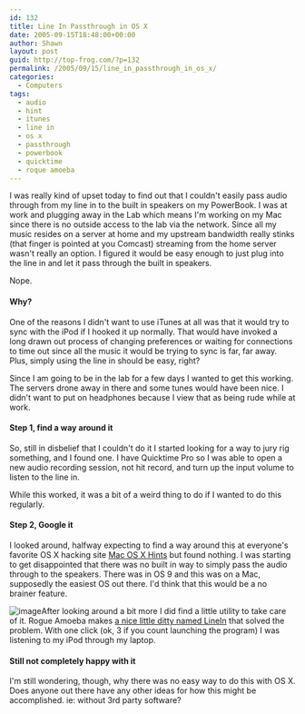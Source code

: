 ```yaml
---
id: 132
title: Line In Passthrough in OS X
date: 2005-09-15T18:48:00+00:00
author: Shawn
layout: post
guid: http://top-frog.com/?p=132
permalink: /2005/09/15/line_in_passthrough_in_os_x/
categories:
  - Computers
tags:
  - audio
  - hint
  - itunes
  - line in
  - os x
  - passthrough
  - powerbook
  - quicktime
  - roque amoeba
---
```

I was really kind of upset today to find out that I couldn't easily pass audio through from my line in to the built in speakers on my PowerBook. I was at work and plugging away in the Lab which means I'm working on my Mac since there is no outside access to the lab via the network. Since all my music resides on a server at home and my upstream bandwidth really stinks (that finger is pointed at you Comcast) streaming from the home server wasn't really an option. I figured it would be easy enough to just plug into the line in and let it pass through the built in speakers.

Nope.



#### Why?

One of the reasons I didn't want to use iTunes at all was that it would try to sync with the iPod if I hooked it up normally. That would have invoked a long drawn out process of changing preferences or waiting for connections to time out since all the music it would be trying to sync is far, far away. Plus, simply using the line in should be easy, right?

Since I am going to be in the lab for a few days I wanted to get this working. The servers drone away in there and some tunes would have been nice. I didn't want to put on headphones because I view that as being rude while at work.

#### Step 1, find a way around it

So, still in disbelief that I couldn't do it I started looking for a way to jury rig something, and I found one. I have Quicktime Pro so I was able to open a new audio recording session, not hit record, and turn up the input volume to listen to the line in.

While this worked, it was a bit of a weird thing to do if I wanted to do this regularly.

#### Step 2, Google it

I looked around, halfway expecting to find a way around this at everyone's favorite OS X hacking site [Mac OS X Hints](http://www.macosxhints.com) but found nothing. I was starting to get disappointed that there was no built in way to simply pass the audio through to the speakers. There was in OS 9 and this was on a Mac, supposedly the easiest OS out there. I'd think that this would be a no brainer feature.

<img class="th" src="https://top-frog.com/images/articles/linein.jpg" alt="image" />After looking around a bit more I did find a little utility to take care of it. Rogue Amoeba makes [a nice little ditty named LineIn](http://www.rogueamoeba.com/freebies/) that solved the problem. With one click (ok, 3 if you count launching the program) I was listening to my iPod through my laptop.

#### Still not completely happy with it

I'm still wondering, though, why there was no easy way to do this with OS X. Does anyone out there have any other ideas for how this might be accomplished. ie: without 3rd party software?